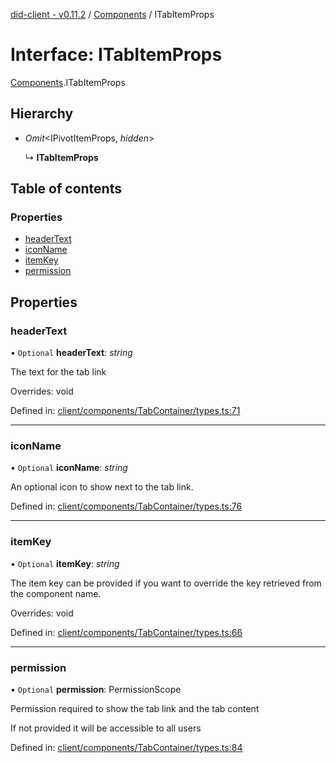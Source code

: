 [did-client - v0.11.2](../README.md) / [Components](../modules/components.md) / ITabItemProps

# Interface: ITabItemProps

[Components](../modules/components.md).ITabItemProps

## Hierarchy

* *Omit*<IPivotItemProps, *hidden*\>

  ↳ **ITabItemProps**

## Table of contents

### Properties

- [headerText](components.itabitemprops.md#headertext)
- [iconName](components.itabitemprops.md#iconname)
- [itemKey](components.itabitemprops.md#itemkey)
- [permission](components.itabitemprops.md#permission)

## Properties

### headerText

• `Optional` **headerText**: *string*

The text for the tab link

Overrides: void

Defined in: [client/components/TabContainer/types.ts:71](https://github.com/Puzzlepart/did/blob/dev/client/components/TabContainer/types.ts#L71)

___

### iconName

• `Optional` **iconName**: *string*

An optional icon to show next to the tab link.

Defined in: [client/components/TabContainer/types.ts:76](https://github.com/Puzzlepart/did/blob/dev/client/components/TabContainer/types.ts#L76)

___

### itemKey

• `Optional` **itemKey**: *string*

The item key can be provided if you want to
override the key retrieved from the component
name.

Overrides: void

Defined in: [client/components/TabContainer/types.ts:66](https://github.com/Puzzlepart/did/blob/dev/client/components/TabContainer/types.ts#L66)

___

### permission

• `Optional` **permission**: PermissionScope

Permission required to show the tab link and the tab
content

If not provided it will be accessible to all users

Defined in: [client/components/TabContainer/types.ts:84](https://github.com/Puzzlepart/did/blob/dev/client/components/TabContainer/types.ts#L84)
